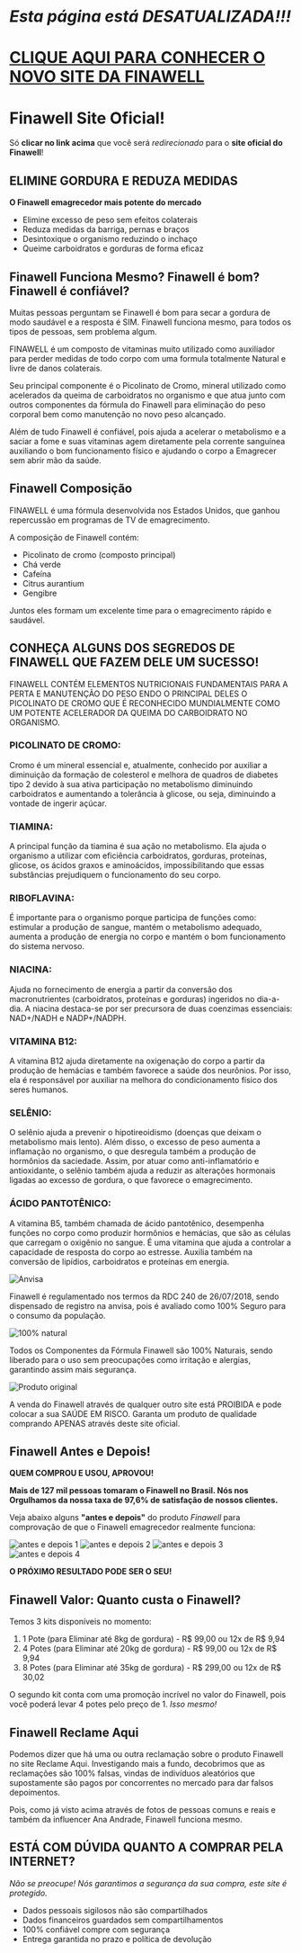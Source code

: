 # *Esta página está DESATUALIZADA!!!*
# [CLIQUE AQUI PARA CONHECER O NOVO SITE DA FINAWELL](https://bit.ly/3vp8bsq)

# Finawell Site Oficial!

Só **clicar no link acima** que você será *redirecionado* para o **site oficial do Finawell**!

## ELIMINE GORDURA E REDUZA MEDIDAS

**O Finawell emagrecedor mais potente do mercado**

- Elimine excesso de peso sem efeitos colaterais
- Reduza medidas da barriga, pernas e braços
- Desintoxique o organismo reduzindo o inchaço
- Queime carboidratos e gorduras de forma eficaz

## Finawell Funciona Mesmo? Finawell é bom? Finawell é confiável?

Muitas pessoas perguntam se Finawell é bom para secar a gordura de modo saudável e a resposta é SIM. Finawell funciona mesmo, para todos os tipos de pessoas, sem problema algum.

FINAWELL é um composto de vitaminas muito utilizado como auxiliador para perder medidas de todo corpo com uma formula totalmente Natural e livre de danos colaterais.

Seu principal componente é o Picolinato de Cromo, mineral utilizado como acelerados da queima de carboidratos no organismo e que atua junto com outros componentes da fórmula do Finawell para eliminação do peso corporal bem como manutenção no novo peso alcançado.

Além de tudo Finawell é confiável, pois ajuda a acelerar o metabolismo e a saciar a fome e suas vitaminas agem diretamente pela corrente sanguínea auxiliando o bom funcionamento físico e ajudando o corpo a Emagrecer sem abrir mão da saúde.

## Finawell Composição

FINAWELL é uma fórmula desenvolvida nos Estados Unidos, que ganhou repercussão em programas de TV de emagrecimento.

A composição de Finawell contém:

- Picolinato de cromo (composto principal)
- Chá verde
- Cafeína
- Citrus aurantium
- Gengibre

Juntos eles formam um excelente time para o emagrecimento rápido e saudável.

## CONHEÇA ALGUNS DOS SEGREDOS DE FINAWELL QUE FAZEM DELE UM SUCESSO!

FINAWELL CONTÉM ELEMENTOS NUTRICIONAIS FUNDAMENTAIS PARA A PERTA E MANUTENÇÃO DO PESO ENDO O PRINCIPAL DELES O PICOLINATO DE CROMO QUE É RECONHECIDO MUNDIALMENTE COMO UM POTENTE ACELERADOR DA QUEIMA DO CARBOIDRATO NO ORGANISMO.

### PICOLINATO DE CROMO:

Cromo é um mineral essencial e, atualmente, conhecido por auxiliar a diminuição da formação de colesterol e melhora de quadros de diabetes tipo 2 devido à sua ativa participação no metabolismo diminuindo carboidratos e aumentando a tolerância à glicose, ou seja, diminuindo a vontade de ingerir açúcar.

### TIAMINA:

A principal função da tiamina é sua ação no metabolismo. Ela ajuda o organismo a utilizar com eficiência carboidratos, gorduras, proteínas, glicose, os ácidos graxos e aminoácidos, impossibilitando que essas substâncias prejudiquem o funcionamento do seu corpo.

### RIBOFLAVINA:

É importante para o organismo porque participa de funções como: estimular a produção de sangue, mantém o metabolismo adequado, aumenta a produção de energia no corpo e mantém o bom funcionamento do sistema nervoso.

### NIACINA:

Ajuda no fornecimento de energia a partir da conversão dos macronutrientes (carboidratos, proteínas e gorduras) ingeridos no dia-a-dia. A niacina destaca-se por ser precursora de duas coenzimas essenciais: NAD+/NADH e NADP+/NADPH.

### VITAMINA B12:

A vitamina B12 ajuda diretamente na oxigenação do corpo a partir da produção de hemácias e também favorece a saúde dos neurônios. Por isso, ela é responsável por auxiliar na melhora do condicionamento físico dos seres humanos.

### SELÊNIO:

O selênio ajuda a prevenir o hipotireoidismo (doenças que deixam o metabolismo mais lento). Além disso, o excesso de peso aumenta a inflamação no organismo, o que desregula também a produção de hormônios da saciedade. Assim, por atuar como anti-inflamatório e antioxidante, o selênio também ajuda a reduzir as alterações hormonais ligadas ao excesso de gordura, o que favorece o emagrecimento.

### ÁCIDO PANTOTÊNICO:

A vitamina B5, também chamada de ácido pantotênico, desempenha funções no corpo como produzir hormônios e hemácias, que são as células que carregam o oxigênio no sangue. É uma vitamina que ajuda a controlar a capacidade de resposta do corpo ao estresse. Auxilia também na conversão de lipídios, carboidratos e proteínas em energia.

![Anvisa](https://www.finawell.com.br/wp-content/uploads/2020/10/anvisa-1.png)

Finawell é regulamentado nos termos da RDC 240 de 26/07/2018, sendo dispensado de registro na anvisa, pois é avaliado como 100% Seguro para o consumo da população.

![100% natural](https://www.finawell.com.br/wp-content/uploads/2020/10/icone_natural-1.png)

Todos os Componentes da Fórmula Finawell são 100% Naturais, sendo liberado para o uso sem preocupações como irritação e alergias, garantindo assim mais segurança.

![Produto original](https://www.finawell.com.br/wp-content/uploads/2020/10/proibido-1.png)

A venda do Finawell através de qualquer outro site está PROIBIDA e pode colocar a sua SAÚDE EM RISCO. Garanta um produto de qualidade comprando APENAS através deste site oficial.

## Finawell Antes e Depois!

**QUEM COMPROU E USOU, APROVOU!**

**Mais de 127 mil pessoas tomaram o Finawell no Brasil.
Nós nos Orgulhamos da nossa taxa de 97,6% de satisfação de nossos clientes.**

Veja abaixo alguns **"antes e depois"** do produto *Finawell* para comprovação de que o Finawell emagrecedor realmente funciona:

![antes e depois 1](https://www.finawell.com.br/wp-content/uploads/2020/10/testemunho01.jpg)
![antes e depois 2](https://www.finawell.com.br/wp-content/uploads/2021/02/testemunho057.jpg)
![antes e depois 3](https://www.finawell.com.br/wp-content/uploads/2021/06/testemunhos-prov.jpg)
![antes e depois 4](https://www.finawell.com.br/wp-content/uploads/2020/10/testemunho04.jpg)

**O PRÓXIMO RESULTADO PODE SER O SEU!**

## Finawell Valor: Quanto custa o Finawell?

Temos 3 kits disponíveis no momento:

1. 1 Pote (para Eliminar até 8kg de gordura) - R$ 99,00 ou 12x de R$ 9,94
2. 4 Potes (para Eliminar até 20kg de gordura) - R$ 99,00 ou 12x de R$ 9,94
3. 8 Potes (para Eliminar até 35kg de gordura) - R$ 299,00 ou 12x de R$ 30,02

O segundo kit conta com uma promoção incrível no valor do Finawell, pois você poderá levar 4 potes pelo preço de 1. *Isso mesmo!*

## Finawell Reclame Aqui

Podemos dizer que há uma ou outra reclamação sobre o produto Finawell no site Reclame Aqui. Investigando mais a fundo, decobrimos que as reclamações são 100% falsas, vindas de indivíduos aleatórios que supostamente são pagos por concorrentes no mercado para dar falsos depoimentos.

Pois, como já visto acima através de fotos de pessoas comuns e reais e também da influencer Ana Andrade, Finawell funciona mesmo.

## ESTÁ COM DÚVIDA QUANTO A COMPRAR PELA INTERNET?

*Não se preocupe! Nós garantimos a segurança da sua compra, este site é protegido.*

- Dados pessoais sigilosos não são compartilhados
- Dados financeiros guardados sem compartilhamentos
- 100% confiável compre com segurança
- Entrega garantida no prazo e política de devolução
